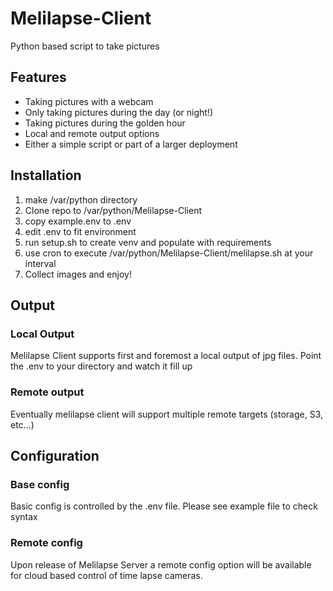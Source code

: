 # Melilapse-Client

Python based script to take pictures

## Features

- Taking pictures with a webcam
- Only taking pictures during the day (or night!)
- Taking pictures during the golden hour
- Local and remote output options
- Either a simple script or part of a larger deployment

## Installation

1. make /var/python directory
2. Clone repo to /var/python/Melilapse-Client
3. copy example.env to .env
4. edit .env to fit environment
5. run setup.sh to create venv and populate with requirements
6. use cron to execute /var/python/Melilapse-Client/melilapse.sh at your interval
7. Collect images and enjoy!

## Output

### Local Output

Melilapse Client supports first and foremost a local output of jpg files. Point the .env to your directory and watch it fill up

### Remote output

Eventually melilapse client will support multiple remote targets (storage, S3, etc...)

## Configuration

### Base config

Basic config is controlled by the .env file. Please see example file to check syntax

### Remote config

Upon release of Melilapse Server a remote config option will be available for cloud based control of time lapse cameras.